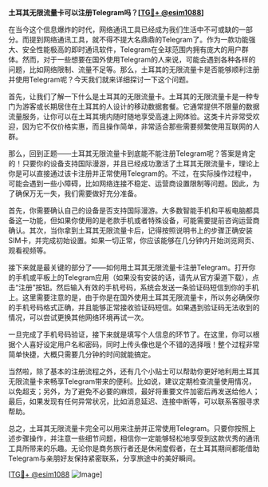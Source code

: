 **土耳其无限流量卡可以注册Telegram吗？[[TG💪+ @esim1088](https://t.me/s/esim1088)]**

在当今这个信息爆炸的时代，网络通讯工具已经成为我们生活中不可或缺的一部分。而提到网络通讯工具，就不得不提大名鼎鼎的Telegram了。作为一款功能强大、安全性能极高的即时通讯软件，Telegram在全球范围内拥有庞大的用户群体。然而，对于一些想要在国外使用Telegram的人来说，可能会遇到各种各样的问题，比如网络限制、流量不足等。那么，土耳其的无限流量卡是否能够顺利注册并使用Telegram呢？今天我们就来详细探讨一下这个问题。

首先，让我们了解一下什么是土耳其的无限流量卡。土耳其的无限流量卡是一种专门为游客或长期居住在土耳其的人设计的移动数据套餐。它通常提供不限量的数据流量服务，让你可以在土耳其境内随时随地享受高速上网体验。这类卡片非常受欢迎，因为它不仅价格实惠，而且操作简单，非常适合那些需要频繁使用互联网的人群。

那么，回到正题——土耳其无限流量卡到底能不能注册Telegram呢？答案是肯定的！只要你的设备支持国际漫游，并且已经成功激活了土耳其无限流量卡，理论上你是可以直接通过该卡注册并正常使用Telegram的。不过，在实际操作过程中，可能会遇到一些小障碍，比如网络连接不稳定、运营商设置限制等问题。因此，为了确保万无一失，我们需要做好充分准备。

首先，你需要确认自己的设备是否支持国际漫游。大多数智能手机和平板电脑都具备这一功能，但如果你使用的是老款手机或者特殊设备，可能需要提前咨询运营商确认。其次，当你拿到土耳其无限流量卡后，记得按照说明书上的步骤正确安装SIM卡，并完成初始设置。如果一切正常，你应该能够在几分钟内开始浏览网页、观看视频等。

接下来就是最关键的部分了——如何用土耳其无限流量卡注册Telegram。打开你的手机或平板上的Telegram应用（如果没有安装的话，请先从官方渠道下载），点击“注册”按钮。然后输入有效的手机号码，系统会发送一条验证码短信到你的手机上。这里需要注意的是，由于你是在国外使用土耳其无限流量卡，所以务必确保你的手机号码格式正确，并且能够正常接收验证码短信。如果遇到验证码无法收到的情况，可以尝试更换其他网络环境再试一次。

一旦完成了手机号码验证，接下来就是填写个人信息的环节了。在这里，你可以根据个人喜好设定用户名和密码，同时上传头像也是个不错的选择哦！整个过程非常简单快捷，大概只需要几分钟的时间就能搞定。

当然啦，除了基本的注册流程之外，还有几个小贴士可以帮助你更好地利用土耳其无限流量卡来畅享Telegram带来的便利。比如说，建议定期检查流量使用情况，以免超支；另外，为了避免不必要的麻烦，最好将重要文件加密后再发送给他人；最后，如果发现有任何异常状况，比如消息延迟、连接中断等，可以联系客服寻求帮助。

总之，土耳其无限流量卡完全可以用来注册并正常使用Telegram。只要你按照上述步骤操作，并注意一些细节问题，相信你一定能够轻松地享受到这款优秀的通讯工具所带来的乐趣。无论你是商务旅行者还是休闲度假者，在土耳其期间都能借助Telegram与亲朋好友保持紧密联系，分享旅途中的美好瞬间。

[[TG💪+ @esim1088](https://t.me/s/esim1088) ![Image](https://i.postimg.cc/4NQfJmqS/Snipaste-2025-05-13-00-14-12.png)]